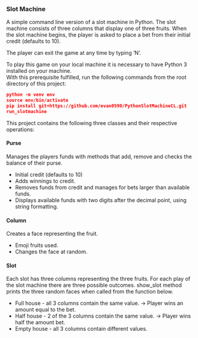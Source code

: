 ### Slot Machine ###
A simple command line version of a slot machine in Python. The slot machine consists of three columns that display 
one of three fruits.
When the slot machine begins, the player is asked to place a bet from their initial credit (defaults to 10). 

The player can exit the game at any time by typing ‘N’.

To play this game on your local machine it is necessary to have Python 3 installed on your machine.\
With this prerequisite fulfilled, run the following commands from the root directory of this project:
```json
python -m venv env
source env/bin/activate
pip install git+https://github.com/evan0590/PythonSlotMachineCL.git
run_slotmachine
```

This project contains the following three classes and their respective operations:

#### Purse ####
Manages the players funds with methods that add, remove and checks the balance of their purse.
- Initial credit (defaults to 10)
- Adds winnings to credit.
- Removes funds from credit and manages for bets larger than available funds.
- Displays available funds with two digits after the decimal point, using string formatting.

#### Column ####
Creates a face representing the fruit.
- Emoji fruits used.
- Changes the face at random.

#### Slot ####
Each slot has three columns representing the three fruits.
For each play of the slot machine there are three possible outcomes.
show_slot method prints the three random faces when called from the function below.
- Full house - all 3 columns contain the same value. -> Player wins an amount equal to the bet.
- Half house - 2 of the 3 columns contain the same value. -> Player wins half the amount bet.
- Empty house - all 3 columns contain different values.